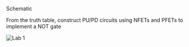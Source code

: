 Schematic

From the truth table, construct PU/PD circuits using NFETs and PFETs to implement a NOT gate



![Lab 1](https://user-images.githubusercontent.com/68263531/168086396-93d91401-5e29-484b-a508-9b73b3de3e01.png)

